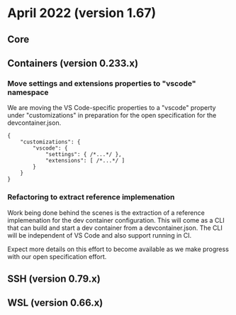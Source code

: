 # April 2022 (version 1.67)

## Core

## Containers (version 0.233.x)

### Move settings and extensions properties to "vscode" namespace

We are moving the VS Code-specific properties to a "vscode" property under "customizations" in preparation for the open specification for the devcontainer.json.

```jsonc
{
	"customizations": {
		"vscode": {
			"settings": { /*...*/ },
			"extensions": [ /*...*/ ]
		}
	}
}
```

### Refactoring to extract reference implemenation

Work being done behind the scenes is the extraction of a reference implemenation for the dev container configuration. This will come as a CLI that can build and start a dev container from a devcontainer.json. The CLI will be independent of VS Code and also support running in CI.

Expect more details on this effort to become available as we make progress with our open specification effort.

## SSH (version 0.79.x)

## WSL (version 0.66.x)
